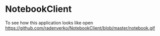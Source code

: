 # NotebookClient

To see how this application looks like open https://github.com/radenverko/NotebookClient/blob/master/notebook.gif


